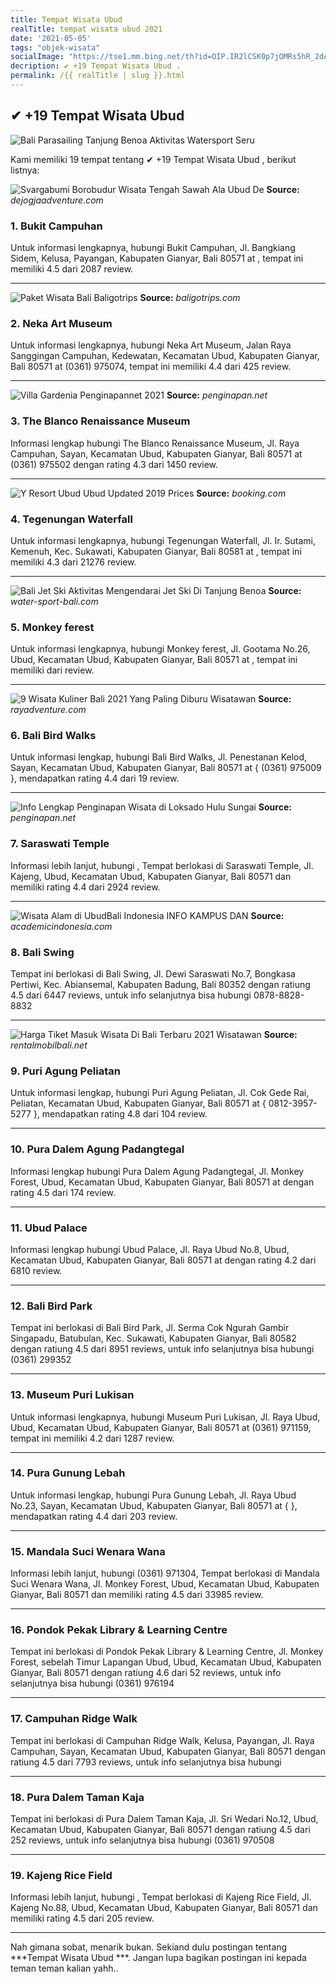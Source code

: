 ```yaml
---
title: Tempat Wisata Ubud 
realTitle: tempat wisata ubud 2021
date: '2021-05-05'
tags: "objek-wisata"
socialImage: "https://tse1.mm.bing.net/th?id=OIP.IR2lCSK0p7jOMRs5hR_2dAHaD4&amp;pid=15.1"
decription: ✔ +19 Tempat Wisata Ubud .
permalink: /{{ realTitle | slug }}.html
---
```


## ✔ +19 Tempat Wisata Ubud 

![Bali Parasailing Tanjung Benoa  Aktivitas Watersport Seru ](https://www.water-sport-bali.com/wp-content/uploads/2018/12/Bali-Parasailing-Tanjung-Benoa-Facebook.jpg)



Kami memiliki 19 tempat tentang ✔ +19 Tempat Wisata Ubud , berikut listnya:



![Svargabumi Borobudur Wisata Tengah Sawah Ala Ubud  De ](https://tse4.mm.bing.net/th?id=OIP.A9aJCk8GV-x2ijFKXWPJBwHaJQ&amp;pid=15.1)
**Source:** _dejogjaadventure.com_


### 1. Bukit Campuhan



Untuk informasi lengkapnya, hubungi Bukit Campuhan, Jl. Bangkiang Sidem, Kelusa, Payangan, Kabupaten Gianyar, Bali 80571 at , tempat ini memiliki 4.5 dari 2087 review.

---


![Paket Wisata Bali  Baligotrips](https://tse4.mm.bing.net/th?id=OIP.lD2gP2d9_w95M3X0bEMqGQHaI4&amp;pid=15.1)
**Source:** _baligotrips.com_


### 2. Neka Art Museum



Untuk informasi lengkapnya, hubungi Neka Art Museum, Jalan Raya Sanggingan Campuhan, Kedewatan, Kecamatan Ubud, Kabupaten Gianyar, Bali 80571 at (0361) 975074, tempat ini memiliki 4.4 dari 425 review.

---


![Villa Gardenia  Penginapannet 2021](https://tse3.mm.bing.net/th?id=OIP.Zn-95kMI53FXzKXLlqL4AQAAAA&amp;pid=15.1)
**Source:** _penginapan.net_


### 3. The Blanco Renaissance Museum



Informasi lengkap hubungi The Blanco Renaissance Museum, Jl. Raya Campuhan, Sayan, Kecamatan Ubud, Kabupaten Gianyar, Bali 80571 at (0361) 975502 dengan rating 4.3 dari 1450 review.

---


![Y Resort Ubud Ubud  Updated 2019 Prices](https://tse4.mm.bing.net/th?id=OIP.usUgtZoN4qzTGSFot9u5mgAAAA&amp;pid=15.1)
**Source:** _booking.com_


### 4. Tegenungan Waterfall



Untuk informasi lengkapnya, hubungi Tegenungan Waterfall, Jl. Ir. Sutami, Kemenuh, Kec. Sukawati, Kabupaten Gianyar, Bali 80581 at , tempat ini memiliki 4.3 dari 21276 review.

---


![Bali Jet Ski  Aktivitas Mengendarai Jet Ski Di Tanjung Benoa](https://tse4.mm.bing.net/th?id=OIP.Nqh3ngKWUKNZwbN1YXnQxQHaD4&amp;pid=15.1)
**Source:** _water-sport-bali.com_


### 5. Monkey ferest



Untuk informasi lengkapnya, hubungi Monkey ferest, Jl. Gootama No.26, Ubud, Kecamatan Ubud, Kabupaten Gianyar, Bali 80571 at , tempat ini memiliki  dari  review.

---


![9 Wisata Kuliner Bali 2021 Yang Paling Diburu Wisatawan](https://tse4.mm.bing.net/th?id=OIP.dHk11m8AD-UqeZshL3R7iwHaFj&amp;pid=15.1)
**Source:** _rayadventure.com_


### 6. Bali Bird Walks



Untuk informasi lengkap, hubungi Bali Bird Walks, Jl. Penestanan Kelod, Sayan, Kecamatan Ubud, Kabupaten Gianyar, Bali 80571 at { (0361) 975009 }, mendapatkan rating 4.4 dari 19 review.

---


![Info Lengkap Penginapan Wisata di Loksado Hulu Sungai ](https://tse1.mm.bing.net/th?id=OIP.-p0y219ksoyg7cbVF1QudgAAAA&amp;pid=15.1)
**Source:** _penginapan.net_


### 7. Saraswati Temple



Informasi lebih lanjut, hubungi , Tempat berlokasi di Saraswati Temple, Jl. Kajeng, Ubud, Kecamatan Ubud, Kabupaten Gianyar, Bali 80571 dan memiliki rating 4.4 dari 2924 review.

---


![Wisata Alam di UbudBali Indonesia  INFO KAMPUS DAN ](https://tse2.mm.bing.net/th?id=OIP.odhX8Y7npHiFrzRCKm50_gHaE7&amp;pid=15.1)
**Source:** _academicindonesia.com_


### 8. Bali Swing



Tempat ini berlokasi di Bali Swing, Jl. Dewi Saraswati No.7, Bongkasa Pertiwi, Kec. Abiansemal, Kabupaten Badung, Bali 80352 dengan ratiung 4.5 dari 6447 reviews, untuk info selanjutnya bisa hubungi 0878-8828-8832

---


![Harga Tiket Masuk Wisata Di Bali Terbaru 2021 Wisatawan ](https://tse2.mm.bing.net/th?id=OIP.hczUZeZktkfzoaDa4QiMHQHaD4&amp;pid=15.1)
**Source:** _rentalmobilbali.net_


### 9. Puri Agung Peliatan



Untuk informasi lengkap, hubungi Puri Agung Peliatan, Jl. Cok Gede Rai, Peliatan, Kecamatan Ubud, Kabupaten Gianyar, Bali 80571 at { 0812-3957-5277 }, mendapatkan rating 4.8 dari 104 review.

---


### 10. Pura Dalem Agung Padangtegal



Informasi lengkap hubungi Pura Dalem Agung Padangtegal, Jl. Monkey Forest, Ubud, Kecamatan Ubud, Kabupaten Gianyar, Bali 80571 at  dengan rating 4.5 dari 174 review.

---


### 11. Ubud Palace



Informasi lengkap hubungi Ubud Palace, Jl. Raya Ubud No.8, Ubud, Kecamatan Ubud, Kabupaten Gianyar, Bali 80571 at  dengan rating 4.2 dari 6810 review.

---


### 12. Bali Bird Park



Tempat ini berlokasi di Bali Bird Park, Jl. Serma Cok Ngurah Gambir Singapadu, Batubulan, Kec. Sukawati, Kabupaten Gianyar, Bali 80582 dengan ratiung 4.5 dari 8951 reviews, untuk info selanjutnya bisa hubungi (0361) 299352

---


### 13. Museum Puri Lukisan



Untuk informasi lengkapnya, hubungi Museum Puri Lukisan, Jl. Raya Ubud, Ubud, Kecamatan Ubud, Kabupaten Gianyar, Bali 80571 at (0361) 971159, tempat ini memiliki 4.2 dari 1287 review.

---


### 14. Pura Gunung Lebah



Untuk informasi lengkap, hubungi Pura Gunung Lebah, Jl. Raya Ubud No.23, Sayan, Kecamatan Ubud, Kabupaten Gianyar, Bali 80571 at {  }, mendapatkan rating 4.4 dari 203 review.

---


### 15. Mandala Suci Wenara Wana



Informasi lebih lanjut, hubungi (0361) 971304, Tempat berlokasi di Mandala Suci Wenara Wana, Jl. Monkey Forest, Ubud, Kecamatan Ubud, Kabupaten Gianyar, Bali 80571 dan memiliki rating 4.5 dari 33985 review.

---


### 16. Pondok Pekak Library &amp; Learning Centre



Tempat ini berlokasi di Pondok Pekak Library &amp; Learning Centre, Jl. Monkey Forest, sebelah Timur Lapangan Ubud, Ubud, Kecamatan Ubud, Kabupaten Gianyar, Bali 80571 dengan ratiung 4.6 dari 52 reviews, untuk info selanjutnya bisa hubungi (0361) 976194

---


### 17. Campuhan Ridge Walk



Tempat ini berlokasi di Campuhan Ridge Walk, Kelusa, Payangan, Jl. Raya Campuhan, Sayan, Kecamatan Ubud, Kabupaten Gianyar, Bali 80571 dengan ratiung 4.5 dari 7793 reviews, untuk info selanjutnya bisa hubungi 

---


### 18. Pura Dalem Taman Kaja



Tempat ini berlokasi di Pura Dalem Taman Kaja, Jl. Sri Wedari No.12, Ubud, Kecamatan Ubud, Kabupaten Gianyar, Bali 80571 dengan ratiung 4.5 dari 252 reviews, untuk info selanjutnya bisa hubungi (0361) 970508

---


### 19. Kajeng Rice Field



Informasi lebih lanjut, hubungi , Tempat berlokasi di Kajeng Rice Field, Jl. Kajeng No.88, Ubud, Kecamatan Ubud, Kabupaten Gianyar, Bali 80571 dan memiliki rating 4.5 dari 205 review.

---









Nah gimana sobat, menarik bukan. Sekiand dulu postingan tentang ***Tempat Wisata Ubud ***. Jangan lupa bagikan postingan ini kepada teman teman kalian yahh..
